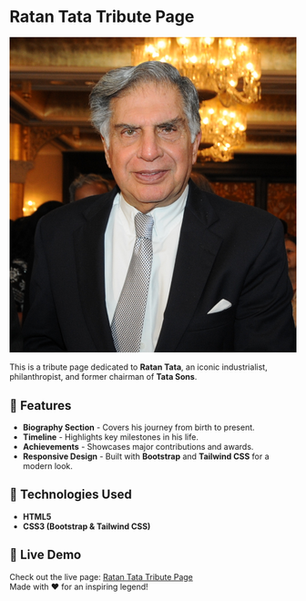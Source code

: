 # Ratan Tata Tribute Page  

![Ratan Tata](Ratan_Tata_2011_.jpg)  

This is a tribute page dedicated to **Ratan Tata**, an iconic industrialist, philanthropist, and former chairman of **Tata Sons**.  

## 🌟 Features  
- **Biography Section** - Covers his journey from birth to present.  
- **Timeline** - Highlights key milestones in his life.  
- **Achievements** - Showcases major contributions and awards.  
- **Responsive Design** - Built with **Bootstrap** and **Tailwind CSS** for a modern look.  

## 🚀 Technologies Used  
- **HTML5**  
- **CSS3 (Bootstrap & Tailwind CSS)**  

## 🔗 Live Demo  
Check out the live page: [Ratan Tata Tribute Page](https://ritikarawat991.github.io/Tribute-page/)  
Made with ❤️ for an inspiring legend!  

